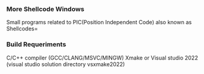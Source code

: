 ### More Shellcode Windows
Small programs related to PIC(Position Independent Code) also known as Shellcodes=

### Build Requeriments
C/C++ compiler (GCC/CLANG/MSVC/MINGW)
Xmake or Visual studio 2022 (visual studio solution directory vsxmake2022)

